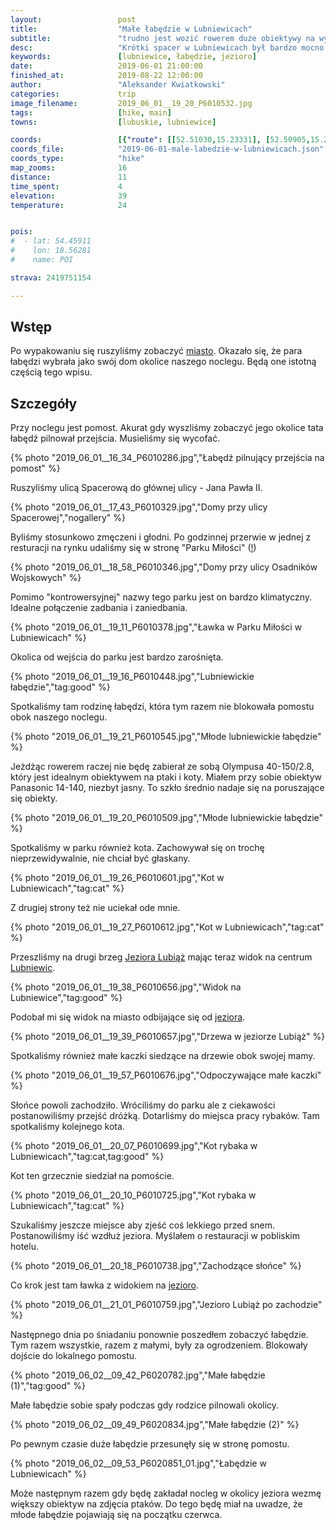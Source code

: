 ```yaml
---
layout:                 post
title:                  "Małe łabędzie w Lubniewicach"
subtitle:               "trudno jest wozić rowerem duże obiektywy na wypadek spotkania z przyrodą"
desc:                   "Krótki spacer w Lubniewicach był bardzo mocno związany z robieniem zdjęć ptakom. Obok naszego noclegi oraz w jeziorze przebywała para łabędzi z małymi. "
keywords:               [lubniewice, łabędzie, jezioro]
date:                   2019-06-01 21:00:00
finished_at:            2019-08-22 12:00:00
author:                 "Aleksander Kwiatkowski"
categories:             trip
image_filename:         2019_06_01__19_20_P6010532.jpg
tags:                   [hike, main]
towns:                  [lubuskie, lubniewice]

coords:                 [{"route": [[52.51030,15.23331], [52.50905,15.24009], [52.51531,15.24859], [52.51709,15.24636]], "type": "hike"}]
coords_file:            "2019-06-01-male-labedzie-w-lubniewicach.json"
coords_type:            "hike"
map_zooms:              16
distance:               11
time_spent:             4
elevation:              39
temperature:            24


pois:
#  - lat: 54.45911
#    lon: 18.56281
#    name: POI

strava: 2419751154

---
```


[gaaay]: https://www.youtube.com/watch?v=ajaZ5fHn1Vs
[wiki-lubniewice]: https://pl.wikipedia.org/wiki/Lubniewice
[wiki-jezioro-lubiaz]: https://pl.wikipedia.org/wiki/Lubi%C4%85%C5%BC_(jezioro)

## Wstęp

Po wypakowaniu się ruszyliśmy zobaczyć [miasto][wiki-lubniewice]. Okazało się,
że para łabędzi wybrała jako swój dom okolice naszego noclegu. Będą
one istotną częścią tego wpisu.

## Szczegóły

Przy noclegu jest pomost. Akurat gdy wyszliśmy zobaczyć jego okolice tata
łabędź pilnował przejścia. Musieliśmy się wycofać.

{% photo "2019_06_01__16_34_P6010286.jpg","Łabędź pilnujący przejścia na pomost" %}

Ruszyliśmy ulicą Spacerową do głównej ulicy - Jana Pawła II.

{% photo "2019_06_01__17_43_P6010329.jpg","Domy przy ulicy Spacerowej","nogallery" %}

Byliśmy stosunkowo zmęczeni i głodni. Po godzinnej przerwie w jednej
z resturacji na rynku udaliśmy się w stronę "Parku Miłości"
([!][gaaay])

{% photo "2019_06_01__18_58_P6010346.jpg","Domy przy ulicy Osadników Wojskowych" %}

Pomimo "kontrowersyjnej" nazwy tego parku jest on bardzo klimatyczny. Idealne
połączenie zadbania i zaniedbania.

{% photo "2019_06_01__19_11_P6010378.jpg","Ławka w Parku Miłości w Lubniewicach" %}

Okolica od wejścia do parku jest bardzo zarośnięta.

{% photo "2019_06_01__19_16_P6010448.jpg","Lubniewickie łabędzie","tag:good" %}

Spotkaliśmy tam rodzinę łabędzi, która tym razem nie blokowała pomostu obok
naszego noclegu.

{% photo "2019_06_01__19_21_P6010545.jpg","Młode lubniewickie łabędzie" %}

Jeżdżąc rowerem raczej nie będę zabierał ze sobą Olympusa 40-150/2.8, który
jest idealnym obiektywem na ptaki i koty. Miałem
przy sobie obiektyw Panasonic 14-140, niezbyt jasny. To szkło średnio nadaje się
na poruszające się obiekty.

{% photo "2019_06_01__19_20_P6010509.jpg","Młode lubniewickie łabędzie" %}

Spotkaliśmy w parku również kota. Zachowywał się on trochę nieprzewidywalnie,
nie chciał być głaskany.

{% photo "2019_06_01__19_26_P6010601.jpg","Kot w Lubniewicach","tag:cat" %}

Z drugiej strony też nie uciekał ode mnie.

{% photo "2019_06_01__19_27_P6010612.jpg","Kot w Lubniewicach","tag:cat" %}

Przeszliśmy na drugi brzeg [Jeziora Lubiąż][wiki-jezioro-lubiaz] mając
teraz widok na centrum [Lubniewic][wiki-lubniewice].

{% photo "2019_06_01__19_38_P6010656.jpg","Widok na Lubniewice","tag:good" %}

Podobał mi się widok na miasto odbijające się od [jeziora][wiki-jezioro-lubiaz].

{% photo "2019_06_01__19_39_P6010657.jpg","Drzewa w jeziorze Lubiąż" %}

Spotkaliśmy również małe kaczki siedzące na drzewie obok swojej mamy.

{% photo "2019_06_01__19_57_P6010676.jpg","Odpoczywające małe kaczki" %}

Słońce powoli zachodziło. Wróciliśmy do parku ale z ciekawości postanowiliśmy
przejść dróżką. Dotarliśmy do miejsca pracy rybaków. Tam spotkaliśmy kolejnego kota.

{% photo "2019_06_01__20_07_P6010699.jpg","Kot rybaka w Lubniewicach","tag:cat,tag:good" %}

Kot ten grzecznie siedział na pomoście.

{% photo "2019_06_01__20_10_P6010725.jpg","Kot rybaka w Lubniewicach","tag:cat" %}

Szukaliśmy jeszcze miejsce aby zjeść coś lekkiego przed snem. Postanowiliśmy
iść wzdłuż jeziora. Myślałem o restauracji w pobliskim hotelu.

{% photo "2019_06_01__20_18_P6010738.jpg","Zachodzące słońce" %}

Co krok jest tam ławka z widokiem na [jezioro][wiki-jezioro-lubiaz].

{% photo "2019_06_01__21_01_P6010759.jpg","Jezioro Lubiąż po zachodzie" %}

Następnego dnia po śniadaniu ponownie poszedłem zobaczyć łabędzie. Tym razem
wszystkie, razem z małymi, były za ogrodzeniem. Blokowały dojście do
lokalnego pomostu.

{% photo "2019_06_02__09_42_P6020782.jpg","Małe łabędzie (1)","tag:good" %}

Małe łabędzie sobie spały podczas gdy rodzice pilnowali okolicy.

{% photo "2019_06_02__09_49_P6020834.jpg","Małe łabędzie (2)" %}

Po pewnym czasie duże łabędzie przesunęły się w stronę pomostu.

{% photo "2019_06_02__09_53_P6020851_01.jpg","Łabędzie w Lubniewicach" %}

Może następnym razem gdy będę zakładał nocleg w okolicy jeziora wezmę
większy obiektyw na zdjęcia ptaków. Do tego będę miał na uwadze, że młode łabędzie
pojawiają się na początku czerwca.
